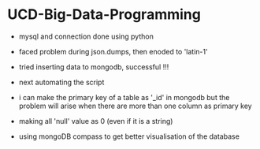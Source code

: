 # UCD-Big-Data-Programming

- mysql and connection done using python 
- faced problem during json.dumps, then enoded to 'latin-1' 
- tried inserting data to mongodb, successful !!!

- next automating the script

- i can make the primary key of a table as '_id' in mongodb but the problem will arise when there are more than one column as primary key
- making all 'null' value as 0 (even if it is a string)

- using mongoDB compass to get better visualisation of the database